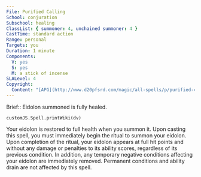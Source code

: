 ```yaml
---
File: Purified Calling
School: conjuration
Subschool: healing
ClassList: { summoner: 4, unchained summoner: 4 }
CastTime: standard action
Range: personal
Targets: you
Duration: 1 minute
Components:
  V: yes
  S: yes
  M: a stick of incense
SLALevel: 4
Copyright:
  Content: "[APG](http://www.d20pfsrd.com/magic/all-spells/p/purified-calling)"
---
```

Brief:: Eidolon summoned is fully healed.

```dataviewjs
customJS.Spell.printWiki(dv)
```

Your eidolon is restored to full health when you summon it. Upon casting this spell, you must immediately begin the ritual to summon your eidolon. Upon completion of the ritual, your eidolon appears at full hit points and without any damage or penalties to its ability scores, regardless of its previous condition. In addition, any temporary negative conditions affecting your eidolon are immediately removed.  Permanent conditions and ability drain are not affected by this spell.
